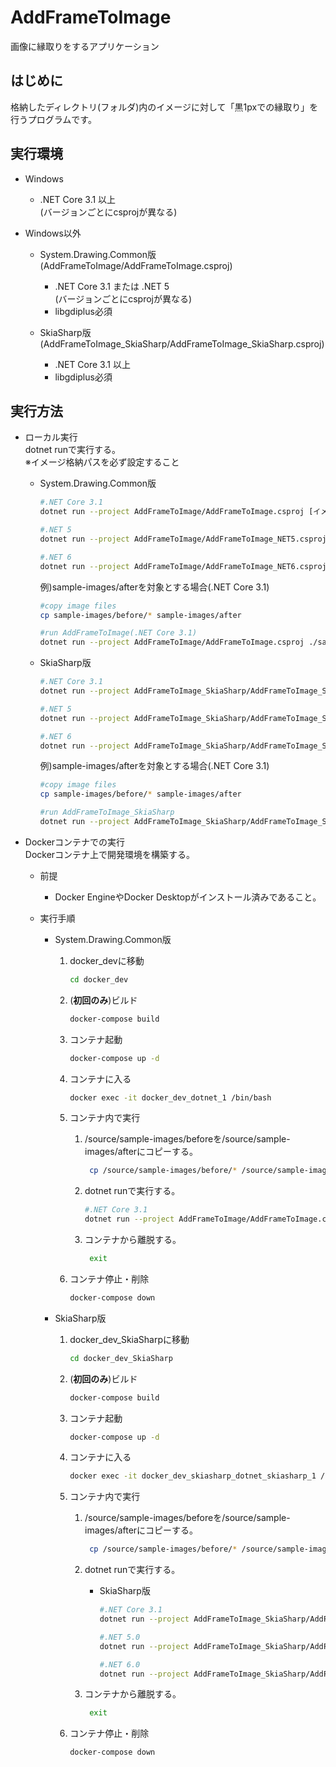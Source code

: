 # AddFrameToImage
画像に縁取りをするアプリケーション

## はじめに
格納したディレクトリ(フォルダ)内のイメージに対して「黒1pxでの縁取り」を行うプログラムです。

## 実行環境
* Windows
  * .NET Core 3.1 以上  
  (バージョンごとにcsprojが異なる)

* Windows以外
  * System.Drawing.Common版(AddFrameToImage/AddFrameToImage.csproj)
    * .NET Core 3.1 または .NET 5  
        (バージョンごとにcsprojが異なる)
    * libgdiplus必須

  * SkiaSharp版(AddFrameToImage_SkiaSharp/AddFrameToImage_SkiaSharp.csproj)
    * .NET Core 3.1 以上
    * libgdiplus必須

## 実行方法
* ローカル実行  
    dotnet runで実行する。  
    ※イメージ格納パスを必ず設定すること  
    * System.Drawing.Common版
        ```sh
        #.NET Core 3.1
        dotnet run --project AddFrameToImage/AddFrameToImage.csproj [イメージを格納したディレクトリ(フォルダ)パス]

        #.NET 5
        dotnet run --project AddFrameToImage/AddFrameToImage_NET5.csproj [イメージを格納したディレクトリ(フォルダ)パス]

        #.NET 6
        dotnet run --project AddFrameToImage/AddFrameToImage_NET6.csproj [イメージを格納したディレクトリ(フォルダ)パス]
        ```  
        例)sample-images/afterを対象とする場合(.NET Core 3.1)  
        ```sh
        #copy image files
        cp sample-images/before/* sample-images/after

        #run AddFrameToImage(.NET Core 3.1)
        dotnet run --project AddFrameToImage/AddFrameToImage.csproj ./sample-images/after
        ```  

    * SkiaSharp版
        ```sh
        #.NET Core 3.1
        dotnet run --project AddFrameToImage_SkiaSharp/AddFrameToImage_SkiaSharp.csproj [イメージを格納したディレクトリ(フォルダ)パス]

        #.NET 5
        dotnet run --project AddFrameToImage_SkiaSharp/AddFrameToImage_SkiaSharp_NET5.csproj [イメージを格納したディレクトリ(フォルダ)パス]

        #.NET 6
        dotnet run --project AddFrameToImage_SkiaSharp/AddFrameToImage_SkiaSharp_NET6.csproj [イメージを格納したディレクトリ(フォルダ)パス]
        ```  
        例)sample-images/afterを対象とする場合(.NET Core 3.1)  
        ```sh
        #copy image files
        cp sample-images/before/* sample-images/after

        #run AddFrameToImage_SkiaSharp
        dotnet run --project AddFrameToImage_SkiaSharp/AddFrameToImage_SkiaSharp.csproj ./sample-images/after
        ```

* Dockerコンテナでの実行  
    Dockerコンテナ上で開発環境を構築する。  
   * 前提  
     * Docker EngineやDocker Desktopがインストール済みであること。

   * 実行手順  
     * System.Drawing.Common版
        1. docker_devに移動  
            ```sh
            cd docker_dev
            ```

        1. (**初回のみ**)ビルド  
            ```sh
            docker-compose build
            ```

        1. コンテナ起動  
            ```sh
            docker-compose up -d
            ```

        1. コンテナに入る  
            ```sh
            docker exec -it docker_dev_dotnet_1 /bin/bash
            ```

        1. コンテナ内で実行 
            1. /source/sample-images/beforeを/source/sample-images/afterにコピーする。
                ```sh
                 cp /source/sample-images/before/* /source/sample-images/after
                ```

            1. dotnet runで実行する。
                ```sh
                #.NET Core 3.1
                dotnet run --project AddFrameToImage/AddFrameToImage.csproj /source/sample-images/after
                ```

            1. コンテナから離脱する。
                ```sh
                 exit
                ```

        1. コンテナ停止・削除  
            ```sh
            docker-compose down
            ```

     * SkiaSharp版
        1. docker_dev_SkiaSharpに移動  
            ```sh
            cd docker_dev_SkiaSharp
            ```

        1. (**初回のみ**)ビルド  
            ```sh
            docker-compose build
            ```

        1. コンテナ起動  
            ```sh
            docker-compose up -d
            ```

        1. コンテナに入る  
            ```sh
            docker exec -it docker_dev_skiasharp_dotnet_skiasharp_1 /bin/bash
            ```

        1. コンテナ内で実行 
            1. /source/sample-images/beforeを/source/sample-images/afterにコピーする。
                ```sh
                 cp /source/sample-images/before/* /source/sample-images/after
                ```

            1. dotnet runで実行する。
                * SkiaSharp版
                    ```sh
                    #.NET Core 3.1
                    dotnet run --project AddFrameToImage_SkiaSharp/AddFrameToImage_SkiaSharp.csproj /source/sample-images/after

                    #.NET 5.0
                    dotnet run --project AddFrameToImage_SkiaSharp/AddFrameToImage_SkiaSharp_NET5.csproj /source/sample-images/after

                    #.NET 6.0
                    dotnet run --project AddFrameToImage_SkiaSharp/AddFrameToImage_SkiaSharp_NET6.csproj /source/sample-images/after
                    ```

            1. コンテナから離脱する。
                ```sh
                 exit
                ```

        1. コンテナ停止・削除  
            ```sh
            docker-compose down
            ```